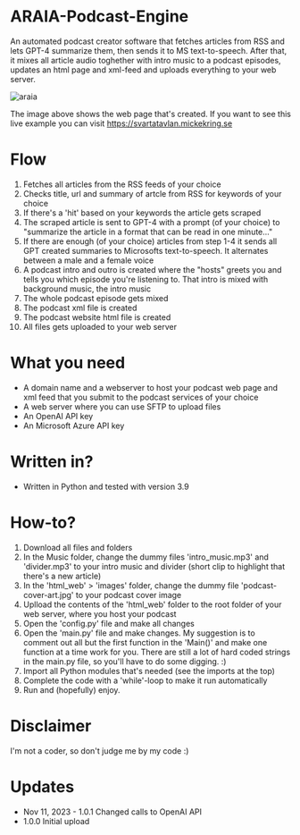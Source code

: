 # ARAIA-Podcast-Engine
An automated podcast creator software that fetches articles from RSS and lets GPT-4 summarize them, then sends it to MS text-to-speech. After that, it mixes all article audio toghether with intro music to a podcast episodes, updates an html page and xml-feed and uploads everything to your web server.

![araia](https://user-images.githubusercontent.com/10948066/231836806-8a325e43-9141-4733-8315-77d9251c8d06.jpg)

The image above shows the web page that's created. If you want to see this live example you can visit https://svartatavlan.mickekring.se

# Flow
1. Fetches all articles from the RSS feeds of your choice
2. Checks title, url and summary of artcle from RSS for keywords of your choice
3. If there's a 'hit' based on your keywords the article gets scraped
4. The scraped article is sent to GPT-4 with a prompt (of your choice) to "summarize the article in a format that can be read in one minute..." 
5. If there are enough (of your choice) articles from step 1-4 it sends all GPT created summaries to Microsofts text-to-speech. It alternates between a male and a female voice
6. A podcast intro and outro is created where the "hosts" greets you and tells you which episode you're listening to. That intro is mixed with background music, the intro music
7. The whole podcast episode gets mixed
8. The podcast xml file is created
9. The podcast website html file is created
10. All files gets uploaded to your web server

# What you need
* A domain name and a webserver to host your podcast web page and xml feed that you submit to the podcast services of your choice
* A web server where you can use SFTP to upload files
* An OpenAI API key
* An Microsoft Azure API key

# Written in?
* Written in Python and tested with version 3.9

# How-to?
1. Download all files and folders
2. In the Music folder, change the dummy files 'intro_music.mp3' and 'divider.mp3' to your intro music and divider (short clip to highlight that there's a new article) 
3. In the 'html_web' > 'images' folder, change the dummy file 'podcast-cover-art.jpg' to your podcast cover image
4. Uplload the contents of the 'html_web' folder to the root folder of your web server, where you host your podcast
5. Open the 'config.py' file and make all changes
6. Open the 'main.py' file and make changes. My suggestion is to comment out all but the first function in the 'Main()' and make one function at a time work for you. There are still a lot of hard coded strings in the main.py file, so you'll have to do some digging. :)
7. Import all Python modules that's needed (see the imports at the top)
8. Complete the code with a 'while'-loop to make it run automatically
9. Run and (hopefully) enjoy.

# Disclaimer
I'm not a coder, so don't judge me by my code :) 

# Updates
* Nov 11, 2023 - 1.0.1 Changed calls to OpenAI API
* 1.0.0 Initial upload
